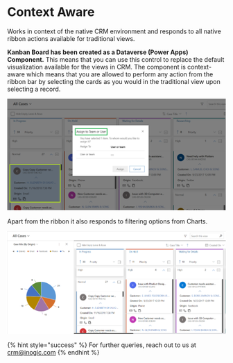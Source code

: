 # Context Aware

Works in context of the native CRM environment and responds to all native ribbon actions available for traditional views.

**Kanban Board has been created as a Dataverse (Power Apps) Component.** This means that you can use this control to replace the default visualization available for the views in CRM. The component is context-aware which means that you are allowed to perform any action from the ribbon bar by selecting the cards as you would in the traditional view upon selecting a record.

![](<../../.gitbook/assets/Assign (1).png>)

Apart from the ribbon it also responds to filtering options from Charts.

![](../../.gitbook/assets/Chart.png)



{% hint style="success" %}
For further queries, reach out to us at [crm@inogic.com](mailto:crm@inogic.com)
{% endhint %}
